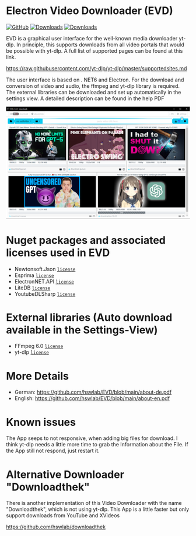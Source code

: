# Electron Video Downloader (EVD)
[![GitHub](https://img.shields.io/github/license/hswlab/EVD)](https://github.com/hswlab/EVD/blob/main/LICENSE) 
[![Downloads](https://img.shields.io/github/downloads/hswlab/EVD/total)](https://github.com/hswlab/EVD/releases/latest) 
[![Downloads](https://img.shields.io/github/v/release/hswlab/EVD)](https://github.com/hswlab/EVD/releases/latest) 

EVD is a graphical user interface for the well-known media downloader yt-dlp. In principle, this 
supports downloads from all video portals that would be possible with yt-dlp. A full list of supported 
pages can be found at this link.

https://raw.githubusercontent.com/yt-dlp/yt-dlp/master/supportedsites.md

The user interface is based on . NET6 and Electron. For the download and conversion of video and 
audio, the ffmpeg and yt-dlp library is required. The external libraries can be downloaded and set up 
automatically in the settings view. A detailed description can be found in the help PDF

![preview](https://github.com/hswlab/EVD/blob/main/Screenshot.png)

# Nuget packages and associated licenses used in EVD
- Newtonsoft.Json <a href="https://licenses.nuget.org/MIT">`license`</a>
- Esprima <a href="https://licenses.nuget.org/BSD-3-Clause">`license`</a>
- ElectronNET.API <a href="https://licenses.nuget.org/MIT">`license`</a>
- LiteDB <a href="https://www.nuget.org/packages/LiteDB/5.0.16/license">`license`</a>
- YoutubeDLSharp <a href="https://licenses.nuget.org/BSD-3-Clause">`license`</a>

# External libraries (Auto download available in the Settings-View)
- FFmpeg 6.0 <a href="https://ffmpeg.org/legal.html">`license`</a>
- yt-dlp <a href="https://github.com/yt-dlp/yt-dlp/blob/master/LICENSE">`license`</a>

# More Details
- German: https://github.com/hswlab/EVD/blob/main/about-de.pdf
- English: https://github.com/hswlab/EVD/blob/main/about-en.pdf

# Known issues
The App seeps to not responsive, when adding big files for download. I think yt-dlp needs a little more time to grab the Information about the File. If the App still not respond, just restart it.

# Alternative Downloader "Downloadthek"
There is another implementation of this Video Downloader with the name "Downloadthek", which is not using yt-dlp. This App is a little faster but only support downloads from YouTube and XVideos

https://github.com/hswlab/downloadthek

